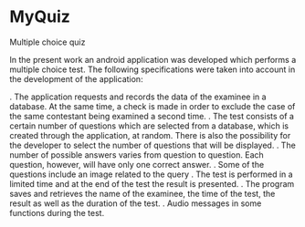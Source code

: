 # MyQuiz


Multiple choice quiz



In the present work an android application was developed which performs a multiple choice test. The following specifications were taken into account in the development of the application:

. The application requests and records the data of the examinee in a database. At the same time, a check is made in order to exclude the case of the same contestant being examined a second time.
. The test consists of a certain number of questions which are selected from a database, which is created through the application, at random. There is also the possibility for the developer to select the number of questions that will be displayed.
. The number of possible answers varies from question to question. Each question, however, will have only one correct answer.
.  Some of the questions include an image related to the query
. The test is performed in a limited time and at the end of the test the result is presented.
. The program saves and retrieves the name of the examinee, the time of the test, the result as well as the duration of the test.
. Audio messages in some functions during the test. 
